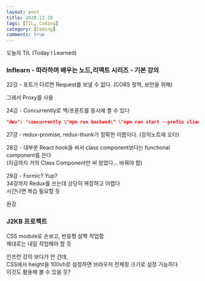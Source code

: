 ```yaml
---
layout: post
title: 2020.12.18
tags: [TIL, Coding]
category: [Coding]
comments: true
---
```


오늘자 TIL (Today I Learned)
### Inflearn - 따라하며 배우는 노드,리액트 시리즈 - 기본 강의

22강 - 포트가 다르면 Request를 보낼 수 없다. (CORS 정책, 보안을 위해)  

그래서 Proxy를 사용

24강 - Concurrently로 백/프론트를 동시에 켤 수 있다

```json
"dev": "concurrently \"npm run backend\" \"npm run start --prefix client\""
```

27강 - redux-promise, redux-thunk가 정확한 이름이다. (강의노트에 오타)

28강 - 대부분 React hook을 써서 class component보다는 functional component를 쓴다  
(지금까지 거의 Class Component만 써 왔었다... 바꿔야 함)

29강 - Formic? Yup?  
34강까지 Redux를 쓰는데 상당히 복잡하고 어렵다  
시간나면 복습 필요할 듯

완강

### J2KB 프로젝트

CSS module로 손보고, 반응형 살짝 작업함  
제대로는 내일 작업해야 할 듯

인프런 강의 보다가 안 건데,  
CSS에서 height을 100vh로 설정하면 브라우저 전체창 크기로 설정 가능하다  
이것도 활용해 볼 수 있을 듯?